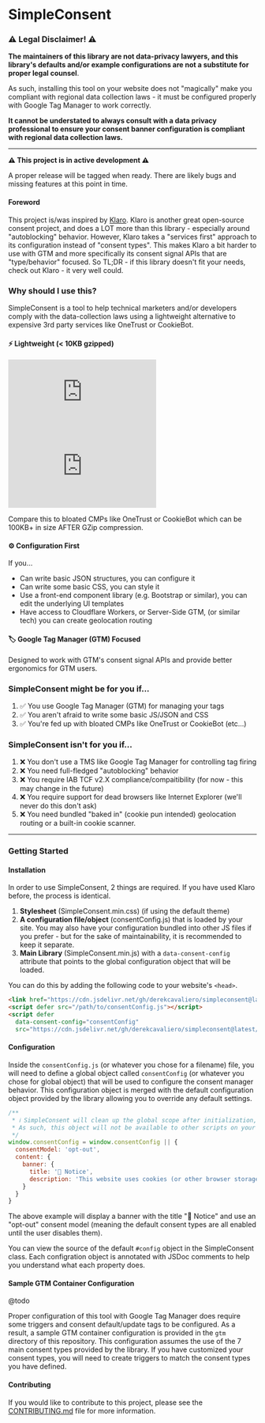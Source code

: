 # SimpleConsent

### ⚠️ Legal Disclaimer! ⚠️

**The maintainers of this library are not data-privacy lawyers, and this library's defaults and/or example configurations are not a substitute for proper legal counsel**.

As such, installing this tool on your website does not "magically" make you compliant with regional data collection laws - it must be configured properly with Google Tag Manager to work correctly.

**It cannot be understated to always consult with a data privacy professional to ensure your consent banner configuration is compliant with regional data collection laws.**

---

**⚠️ This project is in active development ⚠️** 

A proper release will be tagged when ready. There are likely bugs and missing features at this point in time.

#### Foreword

This project is/was inspired by [Klaro](https://github.com/klaro-org/klaro-js). Klaro is another great open-source consent project, and does a LOT more than this library - especially around "autoblocking" behavior. However, Klaro takes a "services first" approach to its configuration instead of "consent types". This makes Klaro a bit harder to use with GTM and more specifically its consent signal APIs that are "type/behavior" focused. So TL;DR - if this library doesn't fit your needs, check out Klaro - it very well could.

### Why should I use this?

SimpleConsent is a tool to help technical marketers and/or developers comply with the data-collection laws using a lightweight alternative to expensive 3rd party services like OneTrust or CookieBot. 

#### ⚡️ Lightweight (< 10KB gzipped)
[![JS GZip Size](https://img.badgesize.io/derekcavaliero/simpleconsent/main/dist/SimpleConsent.min.js?compression=gzip&label=JS%20GZip%20size)](https://github.com/derekcavaliero/simpleconsent/blob/main/dist/SimpleConsent.min.js)
[![CSS GZip Size](https://img.badgesize.io/derekcavaliero/simpleconsent/main/dist/SimpleConsent.min.css?compression=gzip&label=CSS%20GZip%20size)](https://github.com/derekcavaliero/simpleconsent/blob/main/dist/SimpleConsent.min.css)

Compare this to bloated CMPs like OneTrust or CookieBot which can be 100KB+ in size AFTER GZip compression.

#### ⚙️ Configuration First
If you... 
- Can write basic JSON structures, you can configure it 
- Can write some basic CSS, you can style it
- Use a front-end component library (e.g. Bootstrap or similar), you can edit the underlying UI templates
- Have access to Cloudflare Workers, or Server-Side GTM, (or similar tech) you can create geolocation routing

#### 🏷️ Google Tag Manager (GTM) Focused
Designed to work with GTM's consent signal APIs and provide better ergonomics for GTM users.

### SimpleConsent might be for you if...

1. ✅ You use Google Tag Manager (GTM) for managing your tags
2. ✅ You aren't afraid to write some basic JS/JSON and CSS
3. ✅ You're fed up with bloated CMPs like OneTrust or CookieBot (etc...)

### SimpleConsent isn't for you if...

1. ❌ You don't use a TMS like Google Tag Manager for controlling tag firing
2. ❌ You need full-fledged "autoblocking" behavior
3. ❌ You require IAB TCF v2.X compliance/compaitibility (for now - this may change in the future)
4. ❌ You require support for dead browsers like Internet Explorer (we'll never do this don't ask)
5. ❌ You need bundled "baked in" (cookie pun intended) geolocation routing or a built-in cookie scanner.

---

### Getting Started

#### Installation

In order to use SimpleConsent, 2 things are required. If you have used Klaro before, the process is identical.

1. **Stylesheet** (SimpleConsent.min.css) (if using the default theme)
2. **A configuration file/object** (consentConfig.js) that is loaded by your site. You may also have your configuration bundled into other JS files if you prefer - but for the sake of maintainability, it is recommended to keep it separate.
3. **Main Library** (SimpleConsent.min.js) with a `data-consent-config` attribute that points to the global configuration object that will be loaded. 

You can do this by adding the following code to your website's `<head>`.

```html
<link href="https://cdn.jsdelivr.net/gh/derekcavaliero/simpleconsent@latest/dist/SimpleConsent.min.css" rel="stylesheet">
<script defer src="/path/to/consentConfig.js"></script>
<script defer
  data-consent-config="consentConfig"
  src="https://cdn.jsdelivr.net/gh/derekcavaliero/simpleconsent@latest/dist/SimpleConsent.min.js"></script>
```

#### Configuration

Inside the `consentConfig.js` (or whatever you chose for a filename) file, you will need to define a global object called `consentConfig` (or whatever you chose for global object) that will be used to configure the consent manager behavior. This configuration object is merged with the default configuration object provided by the library allowing you to override any default settings. 

```javascript
/** 
 * ℹ️ SimpleConsent will clean up the global scope after initialization, 
 * As such, this object will not be available to other scripts on your page.
 */
window.consentConfig = window.consentConfig || {
  consentModel: 'opt-out',
  content: {
    banner: {
      title: '🍪 Notice',
      description: 'This website uses cookies (or other browser storage) to deliver our services and/or analyze our website usage.',
    }
  }
}
```

The above example will display a banner with the title "🍪 Notice" and use an "opt-out" consent model (meaning the default consent types are all enabled until the user disables them).

You can view the source of the default `#config` object in the SimpleConsent class. Each configration object is annotated with JSDoc comments to help you understand what each property does.

#### Sample GTM Container Configuration

@todo

Proper configuration of this tool with Google Tag Manager does require some triggers and consent default/update tags to be configured. As a result, a sample GTM container configuration is provided in the `gtm` directory of this repository. This configuration assumes the use of the 7 main consent types provided by the library. If you have customized your consent types, you will need to create triggers to match the consent types you have defined.

#### Contributing

If you would like to contribute to this project, please see the [CONTRIBUTING.md](CONTRIBUTING.md) file for more information.
